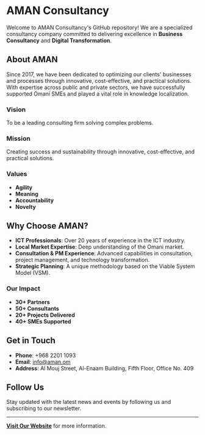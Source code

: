 # AMAN Consultancy

Welcome to AMAN Consultancy's GitHub repository! We are a specialized consultancy company committed to delivering excellence in **Business Consultancy** and **Digital Transformation**.

## About AMAN

Since 2017, we have been dedicated to optimizing our clients' businesses and processes through innovative, cost-effective, and practical solutions. With expertise across public and private sectors, we have successfully supported Omani SMEs and played a vital role in knowledge localization.

### Vision
To be a leading consulting firm solving complex problems.

### Mission
Creating success and sustainability through innovative, cost-effective, and practical solutions.

### Values
- **Agility**
- **Meaning**
- **Accountability**
- **Novelty**

## Why Choose AMAN?

- **ICT Professionals**: Over 20 years of experience in the ICT industry.
- **Local Market Expertise**: Deep understanding of the Omani market.
- **Consultation & PM Experience**: Advanced capabilities in consultation, project management, and technology transformation.
- **Strategic Planning**: A unique methodology based on the Viable System Model (VSM).

### Our Impact
- **30+ Partners**
- **50+ Consultants**
- **20+ Projects Delivered**
- **40+ SMEs Supported**

## Get in Touch

- **Phone**: +968 2201 1093
- **Email**: [info@aman.om](mailto:info@aman.om)
- **Address**: Al Mouj Street, Al-Enaam Building, Fifth Floor, Office No. 409

## Follow Us
Stay updated with the latest news and events by following us and subscribing to our newsletter.

---

**[Visit Our Website](https://aman.om)** for more information.
